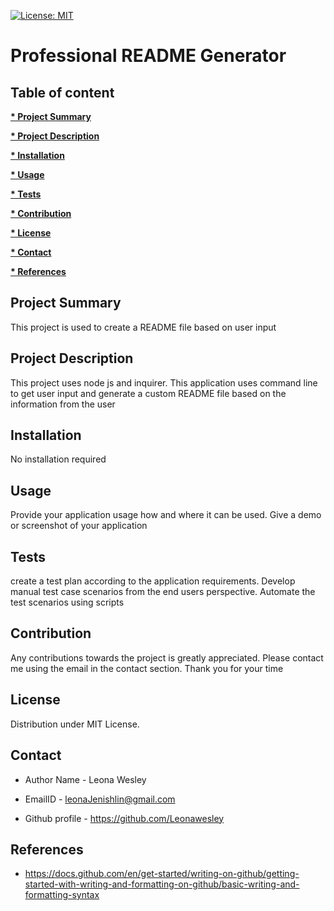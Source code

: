 [![License: MIT](https://img.shields.io/badge/License-MIT-yellow.svg)](https://opensource.org/licenses/MIT)

# **Professional README Generator**
 
## Table of content

**[*  Project Summary](#heading--1)**

**[*  Project Description](#heading--2)**

**[*  Installation](#heading--3)**

**[*  Usage](#heading--4)**

**[*  Tests](#heading--5)**

**[*  Contribution](#heading--6)**

**[*  License](#heading--7)**

**[*  Contact](#heading--8)**

**[*  References](#heading--9)**

<div id="heading--1"/>

## Project Summary
            
This project is used to create a README file based on user input

<div id="heading--2"/>

## Project Description

This project uses node js and inquirer. This application uses command line to get user input and generate a custom README file based on the information from the user

<div id="heading--3"/>

## Installation

No installation required

<div id="heading--4"/>

## Usage

Provide your application usage how and where it can be used. Give a demo or screenshot of your application

<div id="heading--5"/>

## Tests

create a test plan according to the application requirements. Develop manual test case scenarios from the end users perspective. Automate the test scenarios using scripts

<div id="heading--6"/>

## Contribution

Any contributions towards the project is greatly appreciated. Please contact me using the email in the contact section. Thank you for your time

<div id="heading--7"/>

## License

Distribution under MIT License. 

<div id="heading--8"/>

## Contact

* Author Name - Leona Wesley

* EmailID - leonaJenishlin@gmail.com

* Github profile - https://github.com/Leonawesley

<div id="heading--9"/>

## References

* https://docs.github.com/en/get-started/writing-on-github/getting-started-with-writing-and-formatting-on-github/basic-writing-and-formatting-syntax

